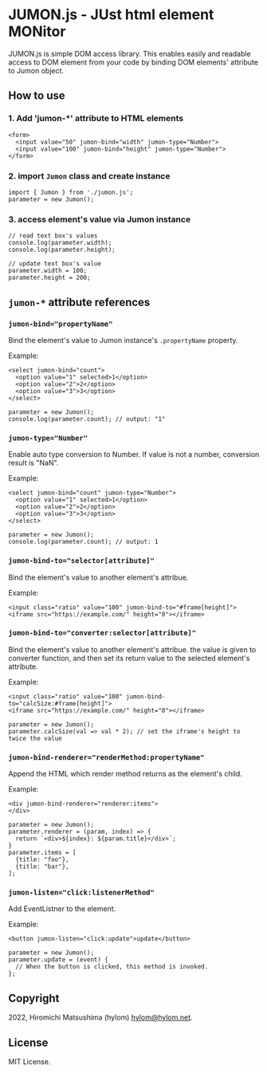 # JUMON.js - JUst html element MONitor

JUMON.js is simple DOM access library. This enables easily and readable access to DOM element from your code by binding DOM elements' attribute to Jumon object.

## How to use

### 1. Add 'jumon-*' attribute to HTML elements

```
<form>
  <input value="50" jumon-bind="width" jumon-type="Number">
  <input value="100" jumon-bind="height" jumon-type="Number">
</form>
```

### 2. import `Jumon` class and create instance

```
import { Jumon } from './jumon.js';
parameter = new Jumon();
```

### 3. access element's value via Jumon instance

```
// read text box's values
console.log(parameter.width);
console.log(parameter.height);

// update text box's value
parameter.width = 100;
parameter.height = 200;
```

## `jumon-*` attribute references

### `jumon-bind="propertyName"`

Bind the element's value to Jumon instance's `.propertyName` property.

Example:

```
<select jumon-bind="count">
  <option value="1" selected>1</option>
  <option value="2">2</option>
  <option value="3">3</option>
</select>
```

```
parameter = new Jumon();
console.log(parameter.count); // output: "1"
```

### `jumon-type="Number"`

Enable auto type conversion to Number. If value is not a number, conversion result is "NaN".

Example:

```
<select jumon-bind="count" jumon-type="Number">
  <option value="1" selected>1</option>
  <option value="2">2</option>
  <option value="3">3</option>
</select>
```

```
parameter = new Jumon();
console.log(parameter.count); // output: 1
```

### `jumon-bind-to="selector[attribute]"`

Bind the element's value to another element's attribue.

Example:

```
<input class="ratio" value="100" jumon-bind-to="#frame[height]">
<iframe src="https://example.com/" height="0"></iframe>
```

### `jumon-bind-to="converter:selector[attribute]"`

Bind the element's value to another element's attribue. the value is given to converter function, and then set its return value to the selected element's attribute.

Example:

```
<input class="ratio" value="100" jumon-bind-to="calcSize:#frame[height]">
<iframe src="https://example.com/" height="0"></iframe>
```

```
parameter = new Jumon();
parameter.calcSize(val => val * 2); // set the iframe's height to twice the value
```


### `jumon-bind-renderer="renderMethod:propertyName"`

Append the HTML which render method returns as the element's child.

Example:

```
<div jumon-bind-renderer="renderer:items">
</div>
```

```
parameter = new Jumon();
parameter.renderer = (param, index) => {
  return `<div>${index}: ${param.title}</div>`;
}
parameter.items = [
  {title: "foo"},
  {title: "bar"},
];
```

### `jumon-listen="click:listenerMethod"`

Add EventListner to the element.

Example:

```
<button jumon-listen="click:update">update</button>
```

```
parameter = new Jumon();
parameter.update = (event) {
  // When the button is clicked, this method is invoked.
};
```

## Copyright

2022, Hiromichi Matsushima (hylom) <hylom@hylom.net>.

## License

MIT License.
